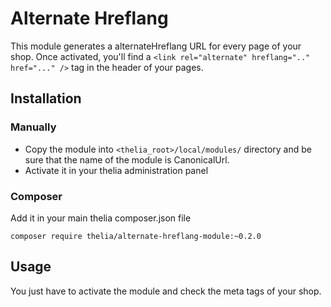 # Alternate Hreflang

This module generates a alternateHreflang URL for every page of your shop. Once activated, you'll find a `<link rel="alternate" hreflang=".." href="..." />` tag in the header of your pages.

## Installation

### Manually

* Copy the module into ```<thelia_root>/local/modules/``` directory and be sure that the name of the module is CanonicalUrl.
* Activate it in your thelia administration panel

### Composer

Add it in your main thelia composer.json file

```
composer require thelia/alternate-hreflang-module:~0.2.0
```

## Usage

You just have to activate the module and check the meta tags of your shop.